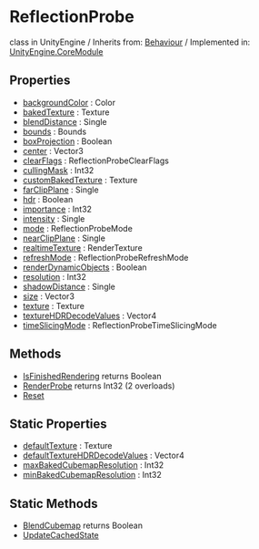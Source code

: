 # ReflectionProbe
class in UnityEngine
 / Inherits from: <a href="https://docs.unity3d.com/6000.0/Documentation/ScriptReference/Behaviour.html">Behaviour</a> / Implemented in: <a href="https://docs.unity3d.com/6000.0/Documentation/ScriptReference/UnityEngine.CoreModule.html">UnityEngine.CoreModule</a>

## Properties
- <a href="https://docs.unity3d.com/6000.0/Documentation/ScriptReference/ReflectionProbe-backgroundColor.html">backgroundColor</a> : Color
- <a href="https://docs.unity3d.com/6000.0/Documentation/ScriptReference/ReflectionProbe-bakedTexture.html">bakedTexture</a> : Texture
- <a href="https://docs.unity3d.com/6000.0/Documentation/ScriptReference/ReflectionProbe-blendDistance.html">blendDistance</a> : Single
- <a href="https://docs.unity3d.com/6000.0/Documentation/ScriptReference/ReflectionProbe-bounds.html">bounds</a> : Bounds
- <a href="https://docs.unity3d.com/6000.0/Documentation/ScriptReference/ReflectionProbe-boxProjection.html">boxProjection</a> : Boolean
- <a href="https://docs.unity3d.com/6000.0/Documentation/ScriptReference/ReflectionProbe-center.html">center</a> : Vector3
- <a href="https://docs.unity3d.com/6000.0/Documentation/ScriptReference/ReflectionProbe-clearFlags.html">clearFlags</a> : ReflectionProbeClearFlags
- <a href="https://docs.unity3d.com/6000.0/Documentation/ScriptReference/ReflectionProbe-cullingMask.html">cullingMask</a> : Int32
- <a href="https://docs.unity3d.com/6000.0/Documentation/ScriptReference/ReflectionProbe-customBakedTexture.html">customBakedTexture</a> : Texture
- <a href="https://docs.unity3d.com/6000.0/Documentation/ScriptReference/ReflectionProbe-farClipPlane.html">farClipPlane</a> : Single
- <a href="https://docs.unity3d.com/6000.0/Documentation/ScriptReference/ReflectionProbe-hdr.html">hdr</a> : Boolean
- <a href="https://docs.unity3d.com/6000.0/Documentation/ScriptReference/ReflectionProbe-importance.html">importance</a> : Int32
- <a href="https://docs.unity3d.com/6000.0/Documentation/ScriptReference/ReflectionProbe-intensity.html">intensity</a> : Single
- <a href="https://docs.unity3d.com/6000.0/Documentation/ScriptReference/ReflectionProbe-mode.html">mode</a> : ReflectionProbeMode
- <a href="https://docs.unity3d.com/6000.0/Documentation/ScriptReference/ReflectionProbe-nearClipPlane.html">nearClipPlane</a> : Single
- <a href="https://docs.unity3d.com/6000.0/Documentation/ScriptReference/ReflectionProbe-realtimeTexture.html">realtimeTexture</a> : RenderTexture
- <a href="https://docs.unity3d.com/6000.0/Documentation/ScriptReference/ReflectionProbe-refreshMode.html">refreshMode</a> : ReflectionProbeRefreshMode
- <a href="https://docs.unity3d.com/6000.0/Documentation/ScriptReference/ReflectionProbe-renderDynamicObjects.html">renderDynamicObjects</a> : Boolean
- <a href="https://docs.unity3d.com/6000.0/Documentation/ScriptReference/ReflectionProbe-resolution.html">resolution</a> : Int32
- <a href="https://docs.unity3d.com/6000.0/Documentation/ScriptReference/ReflectionProbe-shadowDistance.html">shadowDistance</a> : Single
- <a href="https://docs.unity3d.com/6000.0/Documentation/ScriptReference/ReflectionProbe-size.html">size</a> : Vector3
- <a href="https://docs.unity3d.com/6000.0/Documentation/ScriptReference/ReflectionProbe-texture.html">texture</a> : Texture
- <a href="https://docs.unity3d.com/6000.0/Documentation/ScriptReference/ReflectionProbe-textureHDRDecodeValues.html">textureHDRDecodeValues</a> : Vector4
- <a href="https://docs.unity3d.com/6000.0/Documentation/ScriptReference/ReflectionProbe-timeSlicingMode.html">timeSlicingMode</a> : ReflectionProbeTimeSlicingMode

## Methods
- <a href="https://docs.unity3d.com/6000.0/Documentation/ScriptReference/ReflectionProbe.IsFinishedRendering.html">IsFinishedRendering</a> returns Boolean
- <a href="https://docs.unity3d.com/6000.0/Documentation/ScriptReference/ReflectionProbe.RenderProbe.html">RenderProbe</a> returns Int32 (2 overloads)
- <a href="https://docs.unity3d.com/6000.0/Documentation/ScriptReference/ReflectionProbe.Reset.html">Reset</a>

## Static Properties
- <a href="https://docs.unity3d.com/6000.0/Documentation/ScriptReference/ReflectionProbe-defaultTexture.html">defaultTexture</a> : Texture
- <a href="https://docs.unity3d.com/6000.0/Documentation/ScriptReference/ReflectionProbe-defaultTextureHDRDecodeValues.html">defaultTextureHDRDecodeValues</a> : Vector4
- <a href="https://docs.unity3d.com/6000.0/Documentation/ScriptReference/ReflectionProbe-maxBakedCubemapResolution.html">maxBakedCubemapResolution</a> : Int32
- <a href="https://docs.unity3d.com/6000.0/Documentation/ScriptReference/ReflectionProbe-minBakedCubemapResolution.html">minBakedCubemapResolution</a> : Int32

## Static Methods
- <a href="https://docs.unity3d.com/6000.0/Documentation/ScriptReference/ReflectionProbe.BlendCubemap.html">BlendCubemap</a> returns Boolean
- <a href="https://docs.unity3d.com/6000.0/Documentation/ScriptReference/ReflectionProbe.UpdateCachedState.html">UpdateCachedState</a>
